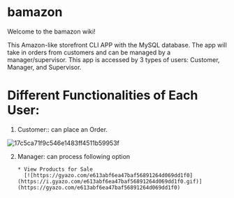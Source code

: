 # bamazon


Welcome to the bamazon wiki!

This Amazon-like storefront CLI APP with the MySQL database. The app will take in orders from customers and can be managed by a manager/supervisor. This app is accessed by 3 types of users: Customer, Manager, and Supervisor.

# Different Functionalities of Each User:

1. Customer:: can place an Order.

![17c5ca71f9c546e1483ff4511b59953f](https://user-images.githubusercontent.com/12620590/28158201-d23a9eb4-676d-11e7-98ce-7494e3734a6a.gif)

2. Manager: can process following option
       
       * View Products for Sale 
         [![https://gyazo.com/e613abf6ea47baf56891264d069dd1f0](https://i.gyazo.com/e613abf6ea47baf56891264d069dd1f0.gif)](https://gyazo.com/e613abf6ea47baf56891264d069dd1f0)
